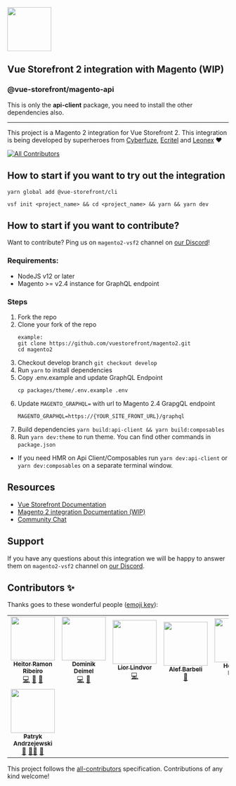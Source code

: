 <img src="https://blog.vuestorefront.io/wp-content/uploads/2020/01/1QU9F6hQlFyHsJIbsdmt6FA.png" height="100px" />

## Vue Storefront 2 integration with Magento (WIP)

### @vue-storefront/magento-api

This is only the **api-client** package, you need to install the other dependencies also.

------

This project is a Magento 2 integration for Vue Storefront 2.
This integration is being developed by superheroes from [Cyberfuze](https://cyberfuze.com/), [Ecritel](https://www.ecritel.com/) and [Leonex](https://www.leonex.de/) ❤️

<!-- ALL-CONTRIBUTORS-BADGE:START - Do not remove or modify this section -->
[![All Contributors](https://img.shields.io/badge/all_contributors-8-orange.svg?style=flat-square)](#contributors-)
<!-- ALL-CONTRIBUTORS-BADGE:END -->

## How to start if you want to try out the integration

```
yarn global add @vue-storefront/cli
```
```
vsf init <project_name> && cd <project_name> && yarn && yarn dev
```

## How to start if you want to contribute?

Want to contribute? Ping us on `magento2-vsf2` channel on [our Discord](https://discord.vuestorefront.io)!
### Requirements:
  - NodeJS v12 or later
  - Magento >= v2.4 instance for GraphQL endpoint
### Steps
1. Fork the repo
2. Clone your fork of the repo
    ```
    example:
    git clone https://github.com/vuestorefront/magento2.git
    cd magento2
    ```
3. Checkout develop branch `git checkout develop`
4. Run `yarn` to install dependencies
5. Copy .env.example and update GraphQL Endpoint
    ```
    cp packages/theme/.env.example .env
    ```
6. Update `MAGENTO_GRAPHQL=` with url to Magento 2.4 GrapgQL endpoint
    ```
    MAGENTO_GRAPHQL=https://{YOUR_SITE_FRONT_URL}/graphql
    ```
7. Build dependencies `yarn build:api-client && yarn build:composables`
8. Run `yarn dev:theme` to run theme. You can find other commands in `package.json`
- If you need HMR on Api Client/Composables run `yarn dev:api-client` or `yarn dev:composables` on a separate terminal window.

## Resources

- [Vue Storefront Documentation](https://docs.vuestorefront.io/v2/)
- [Magento 2 integration Documentation (WIP)](https://docs.vuestorefront.io/magento)
- [Community Chat](https://discord.vuestorefront.io)

## Support

If you have any questions about this integration we will be happy to answer them on  `magento2-vsf2` channel on [our Discord](discord.vuestorefront.io).

## Contributors ✨

Thanks goes to these wonderful people ([emoji key](https://allcontributors.org/docs/en/emoji-key)):

<!-- ALL-CONTRIBUTORS-LIST:START - Do not remove or modify this section -->
<!-- prettier-ignore-start -->
<!-- markdownlint-disable -->
<table>
  <tr>
    <td align="center"><a href="http://heitorramon.com/"><img src="https://avatars.githubusercontent.com/u/1626923?v=4?s=100" width="100px;" alt=""/><br /><sub><b>Heitor Ramon Ribeiro</b></sub></a><br /><a href="https://github.com/vuestorefront/magento2/commits?author=bloodf" title="Code">💻</a> <a href="#maintenance-bloodf" title="Maintenance">🚧</a> <a href="#projectManagement-bloodf" title="Project Management">📆</a></td>
    <td align="center"><a href="https://dominikdeimel.com/"><img src="https://avatars.githubusercontent.com/u/32941053?v=4?s=100" width="100px;" alt=""/><br /><sub><b>Dominik Deimel</b></sub></a><br /><a href="https://github.com/vuestorefront/magento2/commits?author=domideimel" title="Code">💻</a> <a href="https://github.com/vuestorefront/magento2/commits?author=domideimel" title="Documentation">📖</a></td>
    <td align="center"><a href="http://cyberfuze.com/"><img src="https://avatars.githubusercontent.com/u/6757942?v=4?s=100" width="100px;" alt=""/><br /><sub><b>Lior Lindvor</b></sub></a><br /><a href="https://github.com/vuestorefront/magento2/commits?author=LiorLindvor" title="Code">💻</a></td>
    <td align="center"><a href="https://github.com/alefbarbeli"><img src="https://avatars.githubusercontent.com/u/7727647?v=4?s=100" width="100px;" alt=""/><br /><sub><b>Alef Barbeli</b></sub></a><br /><a href="https://github.com/vuestorefront/magento2/commits?author=alefbarbeli" title="Documentation">📖</a></td>
    <td align="center"><a href="https://github.com/hcmlopes"><img src="https://avatars.githubusercontent.com/u/20449158?v=4?s=100" width="100px;" alt=""/><br /><sub><b>Henrique Lopes</b></sub></a><br /><a href="https://github.com/vuestorefront/magento2/commits?author=hcmlopes" title="Documentation">📖</a></td>
    <td align="center"><a href="https://rakowski.dev/"><img src="https://avatars.githubusercontent.com/u/15185752?v=4?s=100" width="100px;" alt=""/><br /><sub><b>Filip Rakowski</b></sub></a><br /><a href="#question-filrak" title="Answering Questions">💬</a> <a href="#mentoring-filrak" title="Mentoring">🧑‍🏫</a> <a href="https://github.com/vuestorefront/magento2/pulls?q=is%3Apr+reviewed-by%3Afilrak" title="Reviewed Pull Requests">👀</a></td>
    <td align="center"><a href="https://github.com/filipsobol"><img src="https://avatars.githubusercontent.com/u/4145208?v=4?s=100" width="100px;" alt=""/><br /><sub><b>Filip Sobol</b></sub></a><br /><a href="#question-filipsobol" title="Answering Questions">💬</a> <a href="#mentoring-filipsobol" title="Mentoring">🧑‍🏫</a> <a href="https://github.com/vuestorefront/magento2/pulls?q=is%3Apr+reviewed-by%3Afilipsobol" title="Reviewed Pull Requests">👀</a></td>
  </tr>
  <tr>
    <td align="center"><a href="https://github.com/andrzejewsky"><img src="https://avatars.githubusercontent.com/u/7943292?v=4?s=100" width="100px;" alt=""/><br /><sub><b>Patryk Andrzejewski</b></sub></a><br /><a href="#question-andrzejewsky" title="Answering Questions">💬</a> <a href="#mentoring-andrzejewsky" title="Mentoring">🧑‍🏫</a> <a href="https://github.com/vuestorefront/magento2/pulls?q=is%3Apr+reviewed-by%3Aandrzejewsky" title="Reviewed Pull Requests">👀</a></td>
  </tr>
</table>

<!-- markdownlint-restore -->
<!-- prettier-ignore-end -->

<!-- ALL-CONTRIBUTORS-LIST:END -->
This project follows the [all-contributors](https://github.com/all-contributors/all-contributors) specification. Contributions of any kind welcome!
